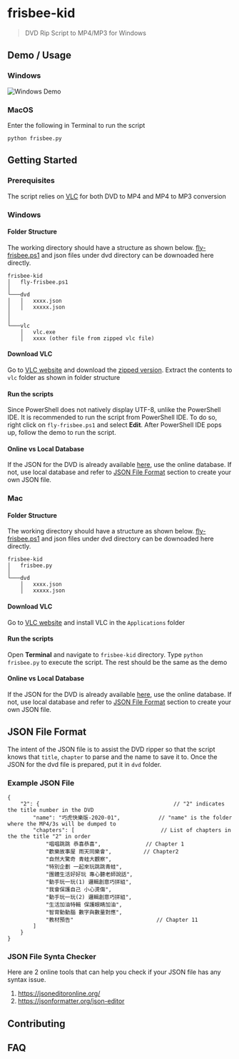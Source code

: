 # frisbee-kid
> DVD Rip Script to MP4/MP3 for Windows

## Demo / Usage
### Windows
![Windows Demo](http://g.recordit.co/qcszdoyvMJ.gif)

### MacOS
Enter the following in Terminal to run the script
```
python frisbee.py
```

## Getting Started
### Prerequisites
The script relies on [VLC](https://www.videolan.org/) for both DVD to MP4 and MP4 to MP3 conversion

### Windows
#### Folder Structure
The working directory should have a structure as shown below.
[fly-frisbee.ps1](https://raw.githubusercontent.com/supersanyo/frisbee-kid/master/fly-frisbee.ps1) and json files under dvd directory can be downoaded here directly.
```
frisbee-kid
│   fly-frisbee.ps1   
│
└───dvd
│   │   xxxx.json
│   │   xxxxx.json
│
│   
└───vlc
    │   vlc.exe
    │   xxxx (other file from zipped vlc file)
```

#### Download VLC
Go to [VLC website](https://www.videolan.org/vlc/download-windows.html) and download the [zipped version](https://get.videolan.org/vlc/3.0.11/win32/vlc-3.0.11-win32.zip).
Extract the contents to `vlc` folder as shown in folder structure

#### Run the scripts
Since PowerShell does not natively display UTF-8, unlike the PowerShell IDE. It is recommended to run the script from PowerShell IDE.
To do so, right click on `fly-frisbee.ps1` and select **Edit**. After PowerShell IDE pops up, follow the demo to run the script.

#### Online vs Local Database
If the JSON for the DVD is already available [here](https://github.com/supersanyo/frisbee-kid/tree/master/dvd), use the online database. If not, use local database and refer to [JSON File Format](#json-file-format) section to create your own JSON file.

### Mac
#### Folder Structure
The working directory should have a structure as shown below.
[fly-frisbee.ps1](https://raw.githubusercontent.com/supersanyo/frisbee-kid/master/fly-frisbee.ps1) and json files under dvd directory can be downoaded here directly.
```
frisbee-kid
│   frisbee.py 
│
└───dvd
    │   xxxx.json
    │   xxxxx.json
```
#### Download VLC
Go to [VLC website](https://www.videolan.org/vlc/download-macosx.html) and install VLC in the `Applications` folder

#### Run the scripts
Open **Terminal** and navigate to `frisbee-kid` directory. Type `python frisbee.py` to execute the script. The rest should be the same as the demo

#### Online vs Local Database
If the JSON for the DVD is already available [here](https://github.com/supersanyo/frisbee-kid/tree/master/dvd), use the online database. If not, use local database and refer to [JSON File Format](#json-file-format) section to create your own JSON file.

## JSON File Format
The intent of the JSON file is to assist the DVD ripper so that the script knows that `title`, `chapter` to parse and the name to save it to. Once the JSON for the dvd file is prepared, put it in `dvd` folder.

### Example JSON File
```
{
	"2": {                                          // "2" indicates the title number in the DVD
		"name": "巧虎快樂版-2020-01",            // "name" is the folder where the MP4/3s will be dumped to
		"chapters": [                           // List of chapters in the the title "2" in order
			"唱唱跳跳 恭喜恭喜",              // Chapter 1
			"歡樂故事屋 雨天同樂會",          // Chapter2
			"自然大驚奇 青蛙大觀察",
			"特別企劃 一起來玩跳跳青蛙",
			"團體生活好好玩 專心聽老師說話",
			"動手玩一玩(1) 邏輯創意巧拼組",
			"我會保護自己 小心燙傷",
			"動手玩一玩(2) 邏輯創意巧拼組",
			"生活加油特輯 保護眼睛加油",
			"智育動動腦 數字與數量對應",
			"教材預告"                          // Chapter 11
		]
	}
}
```

### JSON File Synta Checker
Here are 2 online tools that can help you check if your JSON file has any syntax issue.
1. https://jsoneditoronline.org/
2. https://jsonformatter.org/json-editor

## Contributing
## FAQ
